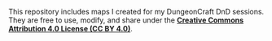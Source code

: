 This repository includes maps I created for my DungeonCraft DnD sessions. They are free to use, modify, and share under the **[Creative Commons Attribution 4.0 License (CC BY 4.0)](https://creativecommons.org/licenses/by/4.0/)**.
